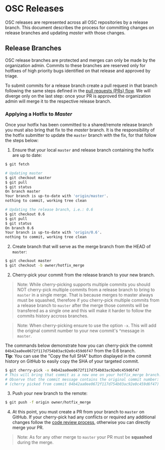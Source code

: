 # OSC Releases

OSC releases are represented across all OSC repositories by a release branch. This document describes the process for committing changes on release branches and updating *master* with those changes.

## Release Branches
OSC release branches are protected and merges can only be made by the organization admin. Commits to these branches are reserved only for hotfixes of high priority bugs identified on that release and approved by triage.

To submit commits for a release branch create a pull request in that branch following the same steps defined in the [pull requests (PRs) flow](pull_requests.md). We will diverge only on the last step: once your PR is approved the organization admin will merge it to the respective release branch.

### Applying a Hotfix to *Master*
Once your hotfix has been committed to a shared/remote release branch you must also bring that fix to the *master* branch. It is the  responsibility of the hotfix submitter to update the `master` branch with the fix, for that follow the steps below:

1. Ensure that your local `master` and release branch containing the hotfix are up to date:

```sh
$ git fetch

# Updating master
$ git checkout master
$ git pull
$ git status 
On branch master
Your branch is up-to-date with 'origin/master'.
nothing to commit, working tree clean

# Updating the release branch, i.e.: 0.6
$ git checkout 0.6
$ git pull
$ git status 
On branch 0.6
Your branch is up-to-date with 'origin/0.6'.
nothing to commit, working tree clean
```
2. Create branch that will serve as the merge branch from the HEAD of `master`:
```sh
$ git checkout master
$ git checkout -b owner/hotfix_merge
```
2. Cherry-pick your commit from the release branch to your new branch. 
> Note: While cherry-picking supports multiple commits you should NOT cherry-pick multiple commits from a release branch to bring to `master` in a single merge. That is because merges to master always must be squashed, therefore if you cherry-pick multiple commits from a release branch to `master` after the merge those commits will be transfered as a single one and this will make it harder to follow the commits history accross branches.  

> Note: When cherry-picking ensure to use the option `-x`. This will add the original commit number to your new commit's ^message in `master`.  

The commands below demonstrate how you can cherry-pick the commit `04b42aa0ee0672f117d754b03ac92e0c459d6f47` from the 0.6 branch.  
**Tip**: You can use the "Copy the full SHA" button displayed in the commit history on GitHub to easily copy the SHA of your targeted commit.
```sh
$ git cherry-pick -x 04b42aa0ee0672f117d754b03ac92e0c459d6f47
# This will bring that commit as a new one on your hotfix_merge branch. 
# Observe that the commit message contains the original commit number: 
# (cherry picked from commit 04b42aa0ee0672f117d754b03ac92e0c459d6f47)
```
3. Push your new branch to the remote:

```sh
$ git push -f origin owner/hotfix_merge
```
4. At this point, you must create a PR from your branch to `master` on GitHub. If your cherry-pick had any conflicts or required any additional changes follow the [code review process](pull_requests.md#addressing-comments), otherwise you can directly merge your PR.
> Note: As for any other merge to `master` your PR must be **squashed** during the merge.
